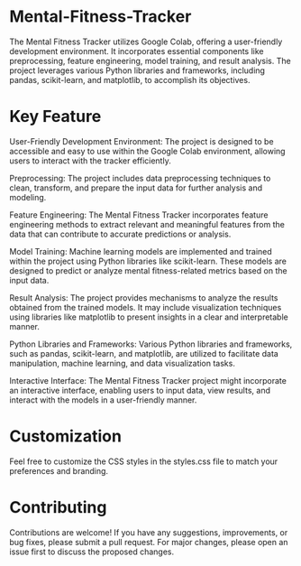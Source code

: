 # Mental-Fitness-Tracker
The Mental Fitness Tracker utilizes Google Colab, offering a user-friendly development environment. It incorporates essential components like preprocessing, feature engineering, model training, and result analysis. The project leverages various Python libraries and frameworks, including pandas, scikit-learn, and matplotlib, to accomplish its objectives.
# Key Feature
User-Friendly Development Environment:
The project is designed to be accessible and easy to use within the Google Colab environment, allowing users to interact with the tracker efficiently.

Preprocessing:
The project includes data preprocessing techniques to clean, transform, and prepare the input data for further analysis and modeling.

Feature Engineering:
The Mental Fitness Tracker incorporates feature engineering methods to extract relevant and meaningful features from the data that can contribute to accurate predictions or analysis.

Model Training:
Machine learning models are implemented and trained within the project using Python libraries like scikit-learn. These models are designed to predict or analyze mental fitness-related metrics based on the input data.

Result Analysis:
The project provides mechanisms to analyze the results obtained from the trained models. It may include visualization techniques using libraries like matplotlib to present insights in a clear and interpretable manner.

Python Libraries and Frameworks:
Various Python libraries and frameworks, such as pandas, scikit-learn, and matplotlib, are utilized to facilitate data manipulation, machine learning, and data visualization tasks.

Interactive Interface:
The Mental Fitness Tracker project might incorporate an interactive interface, enabling users to input data, view results, and interact with the models in a user-friendly manner.
# Customization
Feel free to customize the CSS styles in the styles.css file to match your preferences and branding.

# Contributing
Contributions are welcome! If you have any suggestions, improvements, or bug fixes, please submit a pull request. For major changes, please open an issue first to discuss the proposed changes.
